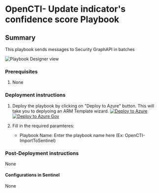 # OpenCTI- Update indicator's confidence score Playbook
 ## Summary
 This playbook sends messages to Security GraphAPI in batches

![Playbook Designer view](./images/BatchImportToSentinel..png)<br>

### Prerequisites 
1. None

### Deployment instructions 
1. Deploy the playbook by clicking on "Deploy to Azure" button. This will take you to deplyoing an ARM Template wizard.
[![Deploy to Azure](https://aka.ms/deploytoazurebutton)](https://portal.azure.com/#create/Microsoft.Template/uri/https%3A%2F%2Fraw.githubusercontent.com%2FAzure%2FAzure-Sentinel%2FSolutions%2FOpenCTI%2FPlaybooks%2FOpenCTIPlaybooks%2FOpenCTI-UpdateIndicatorInfo%2Fazuredeploy.json)
[![Deploy to Azure Gov](https://aka.ms/deploytoazuregovbutton)](https://portal.azure.us/#create/Microsoft.Template/uri/https%3A%2F%2Fraw.githubusercontent.com%2FAzure%2FAzure-Sentinel%2FSolutions%2FOpenCTI%2FPlaybooks%2F%2FOpenCTIPlaybooks%2FOpenCTI-UpdateIndicatorInfo%2Fazuredeploy.json)

2. Fill in the required paramteres:
    * Playbook Name: Enter the playbook name here (Ex: OpenCTI-ImportToSentinel)
    
### Post-Deployment instructions 
None
#### Configurations in Sentinel
None


